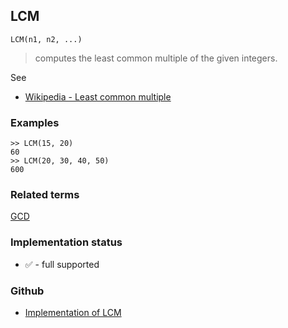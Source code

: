 ## LCM

```
LCM(n1, n2, ...)
```

> computes the least common multiple of the given integers.

See
* [Wikipedia - Least common multiple](https://en.wikipedia.org/wiki/Least_common_multiple) 

### Examples

```
>> LCM(15, 20)
60
>> LCM(20, 30, 40, 50)
600
```

### Related terms 
[GCD](GCD.md)






### Implementation status

* &#x2705; - full supported

### Github

* [Implementation of LCM](https://github.com/axkr/symja_android_library/blob/master/symja_android_library/matheclipse-core/src/main/java/org/matheclipse/core/builtin/Arithmetic.java#L2345) 
